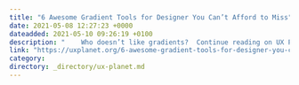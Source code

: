 ```yaml
---
title: "6 Awesome Gradient Tools for Designer You Can’t Afford to Miss"
date: 2021-05-08 12:27:23 +0000
dateadded: 2021-05-10 09:26:19 +0100
description: "    Who doesn’t like gradients?  Continue reading on UX Planet »  "
link: "https://uxplanet.org/6-awesome-gradient-tools-for-designer-you-cant-afford-to-miss-1f3678caf8a2?source=rss----819cc2aaeee0---4"
category:
directory: _directory/ux-planet.md
---
```


